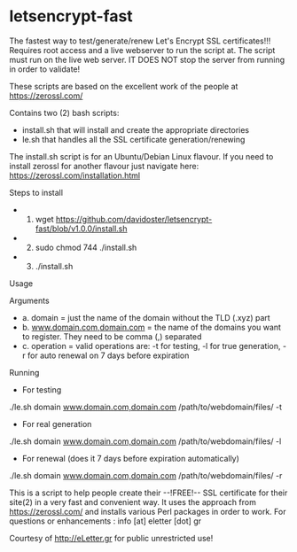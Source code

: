 # letsencrypt-fast
The fastest way to test/generate/renew Let's Encrypt SSL certificates!!! 
Requires root access and a live webserver to run the script at.
The script must run on the live web server.
IT DOES NOT stop the server from running in order to validate!

These scripts are based on the excellent work of the people at https://zerossl.com/

Contains two (2) bash scripts:
- install.sh that will install and create the appropriate directories
- le.sh that handles all the SSL certificate generation/renewing

The install.sh script is for an Ubuntu/Debian Linux flavour.
If you need to install zerossl for another flavour just navigate here: https://zerossl.com/installation.html

Steps to install
- 1. wget https://github.com/davidoster/letsencrypt-fast/blob/v1.0.0/install.sh
- 2. sudo chmod 744 ./install.sh
- 3. ./install.sh

Usage

Arguments

- a. domain = just the name of the domain without the TLD (.xyz) part
- b. www.domain.com,domain.com = the name of the domains you want to register. They need to be comma (,) separated
- c. operation = valid operations are: -t for testing, -l for true generation, -r for auto renewal on 7 days before expiration

Running

- For testing

./le.sh domain www.domain.com,domain.com /path/to/webdomain/files/ -t

- For real generation

./le.sh domain www.domain.com,domain.com /path/to/webdomain/files/ -l

- For renewal (does it 7 days before expiration automatically)

./le.sh domain www.domain.com,domain.com /path/to/webdomain/files/ -r

This is a script to help people create their --!FREE!-- SSL certificate for their site(2) in a very fast and convenient way.
It uses the approach from https://zerossl.com/ and installs various Perl packages in order to work.
For questions or enhancements : info [at] eletter [dot] gr

Courtesy of http://eLetter.gr for public unrestricted use!
